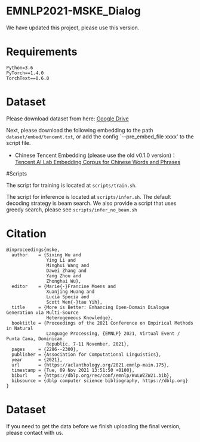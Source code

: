 # EMNLP2021-MSKE_Dialog

We have updated this project, please use this version.


# Requirements
```
Python=3.6
PyTorch==1.4.0
TorchText==0.6.0
```


# Dataset

Please download dataset from here: [Google Drive](https://drive.google.com/file/d/13YBO63hPlXTYDdY13htdjEB4r3sY_7WB/view?usp=sharing)

Next, please download the following embedding to the path `dataset/embed/tencent.txt`, or add the config `--pre_embed_file xxxx' to the script file.

- Chinese Tencent Embedding (please use the old v0.1.0 version)： [Tencent AI Lab Embedding Corpus for Chinese Words and Phrases](https://ai.tencent.com/ailab/nlp/en/download.html)


#Scripts

The script for training is located at `scripts/train.sh`. 

The script for inference is located at `scripts/infer.sh`.  The default decoding strategy is beam search.  We also provide a script that uses greedy search, please see `scripts/infer_no_beam.sh`



# Citation
```
@inproceedings{mske,
  author    = {Sixing Wu and
               Ying Li and
               Minghui Wang and
               Dawei Zhang and
               Yang Zhou and
               Zhonghai Wu},
  editor    = {Marie{-}Francine Moens and
               Xuanjing Huang and
               Lucia Specia and
               Scott Wen{-}tau Yih},
  title     = {More is Better: Enhancing Open-Domain Dialogue Generation via Multi-Source
               Heterogeneous Knowledge},
  booktitle = {Proceedings of the 2021 Conference on Empirical Methods in Natural
               Language Processing, {EMNLP} 2021, Virtual Event / Punta Cana, Dominican
               Republic, 7-11 November, 2021},
  pages     = {2286--2300},
  publisher = {Association for Computational Linguistics},
  year      = {2021},
  url       = {https://aclanthology.org/2021.emnlp-main.175},
  timestamp = {Tue, 09 Nov 2021 13:51:50 +0100},
  biburl    = {https://dblp.org/rec/conf/emnlp/WuLWZZW21.bib},
  bibsource = {dblp computer science bibliography, https://dblp.org}
}
```

# Dataset
If you need to get the data before we finish uploading the final version, please contact with us.

